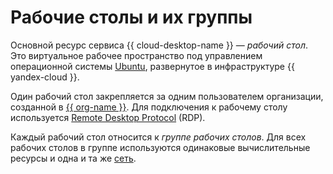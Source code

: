 # Рабочие столы и их группы

Основной ресурс сервиса {{ cloud-desktop-name }} — _рабочий стол_. Это виртуальное рабочее пространство под управлением операционной системы [Ubuntu](https://ubuntu.com/), развернутое в инфраструктуре {{ yandex-cloud }}.

Один рабочий стол закрепляется за одним пользователем организации, созданной в [{{ org-name }}](../../organization/). Для подключения к рабочему столу используется [Remote Desktop Protocol](https://ru.wikipedia.org/wiki/Remote_Desktop_Protocol) (RDP).

Каждый рабочий стол относится к _группе рабочих столов_. Для всех рабочих столов в группе используются одинаковые вычислительные ресурсы и одна и та же [сеть](../../vpc/concepts/network.md).